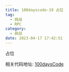 ```yaml
---
title: 100dayscode-19 占位
tag:
  - 挑战
  - RPC
category:
  - 挑战
date: 2023-04-17 17:42:51
---
```


占位

相关代码地址:
[100daysCode](https://github.com/dgjungleP/100days-code-round1)
